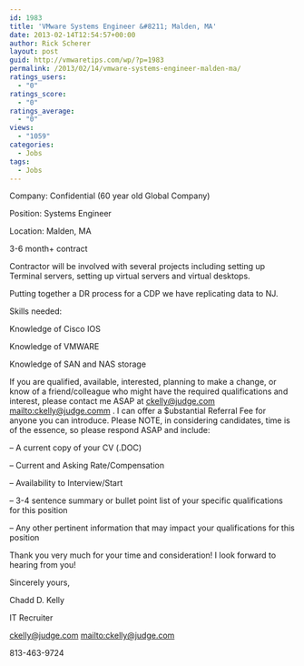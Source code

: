 ```yaml
---
id: 1983
title: 'VMware Systems Engineer &#8211; Malden, MA'
date: 2013-02-14T12:54:57+00:00
author: Rick Scherer
layout: post
guid: http://vmwaretips.com/wp/?p=1983
permalink: /2013/02/14/vmware-systems-engineer-malden-ma/
ratings_users:
  - "0"
ratings_score:
  - "0"
ratings_average:
  - "0"
views:
  - "1059"
categories:
  - Jobs
tags:
  - Jobs
---
```

Company: Confidential (60 year old Global Company)

Position: Systems Engineer

Location: Malden, MA

3-6 month+ contract

Contractor will be involved with several projects including setting up Terminal servers, setting up virtual servers and virtual desktops.

Putting together a DR process for a CDP we have replicating data to NJ.

Skills needed: 

Knowledge of Cisco IOS

Knowledge of VMWARE

Knowledge of SAN and NAS storage

If you are qualified, available, interested, planning to make a change, or know of a friend/colleague who might have the required qualifications and interest, please contact me ASAP at ckelly@judge.com <mailto:ckelly@judge.comm> . I can offer a $ubstantial Referral Fee for anyone you can introduce. Please NOTE, in considering candidates, time is of the essence, so please respond ASAP and include:

&#8211; A current copy of your CV (.DOC)

&#8211; Current and Asking Rate/Compensation

&#8211; Availability to Interview/Start

&#8211; 3-4 sentence summary or bullet point list of your specific qualifications for this position

&#8211; Any other pertinent information that may impact your qualifications for this position

Thank you very much for your time and consideration! I look forward to hearing from you!

Sincerely yours,

Chadd D. Kelly
  
IT Recruiter
  
ckelly@judge.com <mailto:ckelly@judge.com>
  
813-463-9724